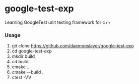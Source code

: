 # google-test-exp
Learning GoogleTest unit testing framework for c++

### Usage

1. git clone https://github.com/daemonslayer/google-test-exp
2. cd google-test-exp
3. mkdir build
4. cd build
5. cmake ..
6. cmake --build .
7. ctest -VV
